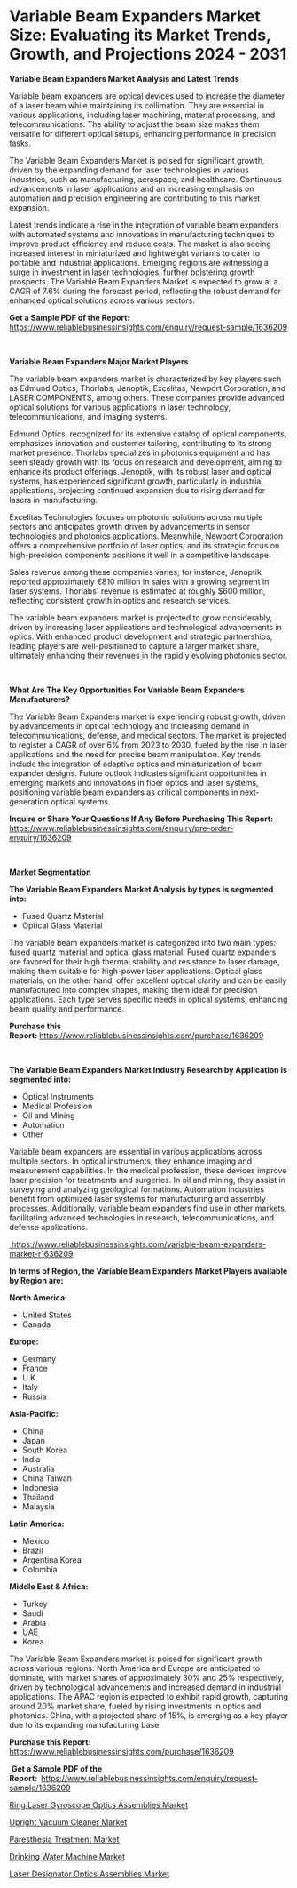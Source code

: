 <p><h1>Variable Beam Expanders Market Size: Evaluating its Market Trends, Growth, and Projections 2024 - 2031</h1></p><p><strong>Variable Beam Expanders Market Analysis and Latest Trends</strong></p>
<p><p>Variable beam expanders are optical devices used to increase the diameter of a laser beam while maintaining its collimation. They are essential in various applications, including laser machining, material processing, and telecommunications. The ability to adjust the beam size makes them versatile for different optical setups, enhancing performance in precision tasks.</p><p>The Variable Beam Expanders Market is poised for significant growth, driven by the expanding demand for laser technologies in various industries, such as manufacturing, aerospace, and healthcare. Continuous advancements in laser applications and an increasing emphasis on automation and precision engineering are contributing to this market expansion.</p><p>Latest trends indicate a rise in the integration of variable beam expanders with automated systems and innovations in manufacturing techniques to improve product efficiency and reduce costs. The market is also seeing increased interest in miniaturized and lightweight variants to cater to portable and industrial applications. Emerging regions are witnessing a surge in investment in laser technologies, further bolstering growth prospects. The Variable Beam Expanders Market is expected to grow at a CAGR of 7.6% during the forecast period, reflecting the robust demand for enhanced optical solutions across various sectors.</p></p>
<p><strong>Get a Sample PDF of the Report:&nbsp;</strong> <a href="https://www.reliablebusinessinsights.com/enquiry/request-sample/1636209">https://www.reliablebusinessinsights.com/enquiry/request-sample/1636209</a></p>
<p>&nbsp;</p>
<p><strong>Variable Beam Expanders Major Market Players</strong></p>
<p><p>The variable beam expanders market is characterized by key players such as Edmund Optics, Thorlabs, Jenoptik, Excelitas, Newport Corporation, and LASER COMPONENTS, among others. These companies provide advanced optical solutions for various applications in laser technology, telecommunications, and imaging systems.</p><p>Edmund Optics, recognized for its extensive catalog of optical components, emphasizes innovation and customer tailoring, contributing to its strong market presence. Thorlabs specializes in photonics equipment and has seen steady growth with its focus on research and development, aiming to enhance its product offerings. Jenoptik, with its robust laser and optical systems, has experienced significant growth, particularly in industrial applications, projecting continued expansion due to rising demand for lasers in manufacturing.</p><p>Excelitas Technologies focuses on photonic solutions across multiple sectors and anticipates growth driven by advancements in sensor technologies and photonics applications. Meanwhile, Newport Corporation offers a comprehensive portfolio of laser optics, and its strategic focus on high-precision components positions it well in a competitive landscape. </p><p>Sales revenue among these companies varies; for instance, Jenoptik reported approximately €810 million in sales with a growing segment in laser systems. Thorlabs' revenue is estimated at roughly $600 million, reflecting consistent growth in optics and research services.</p><p>The variable beam expanders market is projected to grow considerably, driven by increasing laser applications and technological advancements in optics. With enhanced product development and strategic partnerships, leading players are well-positioned to capture a larger market share, ultimately enhancing their revenues in the rapidly evolving photonics sector.</p></p>
<p>&nbsp;</p>
<p><strong>What Are The Key Opportunities For Variable Beam Expanders Manufacturers?</strong></p>
<p><p>The Variable Beam Expanders market is experiencing robust growth, driven by advancements in optical technology and increasing demand in telecommunications, defense, and medical sectors. The market is projected to register a CAGR of over 6% from 2023 to 2030, fueled by the rise in laser applications and the need for precise beam manipulation. Key trends include the integration of adaptive optics and miniaturization of beam expander designs. Future outlook indicates significant opportunities in emerging markets and innovations in fiber optics and laser systems, positioning variable beam expanders as critical components in next-generation optical systems.</p></p>
<p><strong>Inquire or Share Your Questions If Any Before Purchasing This Report:</strong> <a href="https://www.reliablebusinessinsights.com/enquiry/pre-order-enquiry/1636209">https://www.reliablebusinessinsights.com/enquiry/pre-order-enquiry/1636209</a></p>
<p>&nbsp;</p>
<p><strong>Market Segmentation</strong></p>
<p><strong>The Variable Beam Expanders Market Analysis by types is segmented into:</strong></p>
<p><ul><li>Fused Quartz Material</li><li>Optical Glass Material</li></ul></p>
<p><p>The variable beam expanders market is categorized into two main types: fused quartz material and optical glass material. Fused quartz expanders are favored for their high thermal stability and resistance to laser damage, making them suitable for high-power laser applications. Optical glass materials, on the other hand, offer excellent optical clarity and can be easily manufactured into complex shapes, making them ideal for precision applications. Each type serves specific needs in optical systems, enhancing beam quality and performance.</p></p>
<p><strong>Purchase this Report:&nbsp;</strong><a href="https://www.reliablebusinessinsights.com/purchase/1636209">https://www.reliablebusinessinsights.com/purchase/1636209</a></p>
<p>&nbsp;</p>
<p><strong>The Variable Beam Expanders Market Industry Research by Application is segmented into:</strong></p>
<p><ul><li>Optical Instruments</li><li>Medical Profession</li><li>Oil and Mining</li><li>Automation</li><li>Other</li></ul></p>
<p><p>Variable beam expanders are essential in various applications across multiple sectors. In optical instruments, they enhance imaging and measurement capabilities. In the medical profession, these devices improve laser precision for treatments and surgeries. In oil and mining, they assist in surveying and analyzing geological formations. Automation industries benefit from optimized laser systems for manufacturing and assembly processes. Additionally, variable beam expanders find use in other markets, facilitating advanced technologies in research, telecommunications, and defense applications.</p></p>
<p><a href="https://www.reliablebusinessinsights.com/variable-beam-expanders-market-r1636209">&nbsp;https://www.reliablebusinessinsights.com/variable-beam-expanders-market-r1636209</a></p>
<p><strong>In terms of Region, the Variable Beam Expanders Market Players available by Region are:</strong></p>
<p>
    <p> <strong> North America: </strong>
        <ul>
            <li>United States</li>
            <li>Canada</li>
        </ul>
        </p> 
    <p> <strong> Europe: </strong>
        <ul>
            <li>Germany</li>
            <li>France</li>
            <li>U.K.</li>
            <li>Italy</li>
            <li>Russia</li>
        </ul>
        </p> 
    <p> <strong> Asia-Pacific: </strong>
        <ul>
            <li>China</li>
            <li>Japan</li>
            <li>South Korea</li>
            <li>India</li>
            <li>Australia</li>
            <li>China Taiwan</li>
            <li>Indonesia</li>
            <li>Thailand</li>
            <li>Malaysia</li>
        </ul>
        </p> 
    <p> <strong> Latin America: </strong>
        <ul>
            <li>Mexico</li>
            <li>Brazil</li>
            <li>Argentina Korea</li>
            <li>Colombia</li>
        </ul>
        </p> 
    <p> <strong> Middle East & Africa: </strong>
        <ul>
            <li>Turkey</li>
            <li>Saudi</li>
            <li>Arabia</li>
            <li>UAE</li>
            <li>Korea</li>
        </ul>
    </p>
    </p>
<p><p>The Variable Beam Expanders market is poised for significant growth across various regions. North America and Europe are anticipated to dominate, with market shares of approximately 30% and 25% respectively, driven by technological advancements and increased demand in industrial applications. The APAC region is expected to exhibit rapid growth, capturing around 20% market share, fueled by rising investments in optics and photonics. China, with a projected share of 15%, is emerging as a key player due to its expanding manufacturing base.</p></p>
<p><strong>Purchase this Report: </strong><a href="https://www.reliablebusinessinsights.com/purchase/1636209">https://www.reliablebusinessinsights.com/purchase/1636209</a></p>
<p>&nbsp;<strong>Get a Sample PDF of the Report:&nbsp;&nbsp;</strong><a href="https://www.reliablebusinessinsights.com/enquiry/request-sample/1636209">https://www.reliablebusinessinsights.com/enquiry/request-sample/1636209</a></p>
<p><strong></strong></p>
<p><p><a href="https://github.com/ChristianClark406/Market-Research-Report-List-1/blob/main/ring-laser-gyroscope-optics-assemblies-market.md">Ring Laser Gyroscope Optics Assemblies Market</a></p><p><a href="https://issuu.com/reportprime-2/docs/upright-vacuum-cleaner-market-size-_a17c9e67ad2b18">Upright Vacuum Cleaner Market</a></p><p><a href="https://www.linkedin.com/pulse/market-leaders-laggards-global-paresthesia-treatment-6aaqe">Paresthesia Treatment Market</a></p><p><a href="https://issuu.com/reportprime-2/docs/drinking-water-machine-market-size-_b1c4f5dbed8209">Drinking Water Machine Market</a></p><p><a href="https://github.com/wwwkeltoum/Market-Research-Report-List-5/blob/main/laser-designator-optics-assemblies-market.md">Laser Designator Optics Assemblies Market</a></p></p>